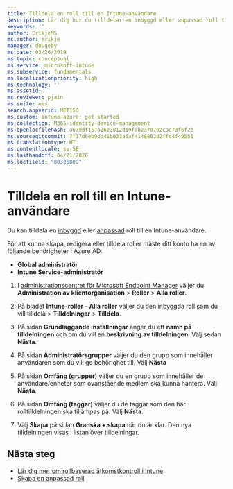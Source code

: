 ```yaml
---
title: Tilldela en roll till en Intune-användare
description: Lär dig hur du tilldelar en inbyggd eller anpassad roll till en användare i Microsoft Intune.
keywords: ''
author: ErikjeMS
ms.author: erikje
manager: dougeby
ms.date: 03/26/2019
ms.topic: conceptual
ms.service: microsoft-intune
ms.subservice: fundamentals
ms.localizationpriority: high
ms.technology: ''
ms.assetid: ''
ms.reviewer: pjain
ms.suite: ems
search.appverid: MET150
ms.custom: intune-azure; get-started
ms.collection: M365-identity-device-management
ms.openlocfilehash: a679df157a2623012d19fab2370792cac73f6f2b
ms.sourcegitcommit: 7f17d6eb9dd41b031a6af4148863d2ffc4f49551
ms.translationtype: HT
ms.contentlocale: sv-SE
ms.lasthandoff: 04/21/2020
ms.locfileid: "80326809"
---
```

# <a name="assign-a-role-to-an-intune-user"></a>Tilldela en roll till en Intune-användare

Du kan tilldela en [inbyggd](role-based-access-control.md#built-in-roles) eller [anpassad](create-custom-role.md) roll till en Intune-användare.

För att kunna skapa, redigera eller tilldela roller måste ditt konto ha en av följande behörigheter i Azure AD:
- **Global administratör**
- **Intune Service-administratör**

1. I [administrationscentret för Microsoft Endpoint Manager](https://go.microsoft.com/fwlink/?linkid=2109431) väljer du **Administration av klientorganisation** > **Roller** > **Alla roller**.

2. På bladet **Intune-roller – Alla roller** väljer du den inbyggda roll som du vill tilldela > **Tilldelningar** > **Tilldela**.

5. På sidan **Grundläggande inställningar** anger du ett **namn på tilldelningen** och om du vill en **beskrivning av tilldelningen**. Välj sedan **Nästa**.

6. På sidan **Administratörsgrupper** väljer du den grupp som innehåller användaren som du vill ge behörighet till. Välj **Nästa**

7. På sidan **Omfång (grupper)** väljer du en grupp som innehåller de användare/enheter som ovanstående medlem ska kunna hantera. Välj **Nästa**.

8. På sidan **Omfång (taggar)** väljer du de taggar som den här rolltilldelningen ska tillämpas på. Välj **Nästa**.

9. Välj **Skapa** på sidan **Granska + skapa** när du är klar. Den nya tilldelningen visas i listan över tilldelningar.

## <a name="next-steps"></a>Nästa steg
- [Lär dig mer om rollbaserad åtkomstkontroll i Intune](role-based-access-control.md)
- [Skapa en anpassad roll](create-custom-role.md)


